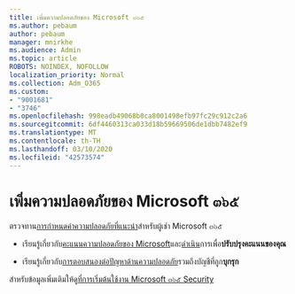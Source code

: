```yaml
---
title: เพิ่มความปลอดภัยของ Microsoft ๓๖๕
ms.author: pebaum
author: pebaum
manager: mnirkhe
ms.audience: Admin
ms.topic: article
ROBOTS: NOINDEX, NOFOLLOW
localization_priority: Normal
ms.collection: Adm_O365
ms.custom:
- "9001681"
- "3746"
ms.openlocfilehash: 998eadb49068b0ca8001498efb97fc29c912c2a6
ms.sourcegitcommit: 6df4460313ca033d18b59669506de1dbb7482ef9
ms.translationtype: MT
ms.contentlocale: th-TH
ms.lasthandoff: 03/10/2020
ms.locfileid: "42573574"
---
```

# <a name="increase-microsoft-365-security"></a>เพิ่มความปลอดภัยของ Microsoft ๓๖๕

ตรวจทาน[การกำหนดค่าความปลอดภัยที่แนะนำ](https://docs.microsoft.com/microsoft-365/security/office-365-security/tenant-wide-setup-for-increased-security?view=o365-worldwide)สำหรับผู้เช่า Microsoft ๓๖๕

- เรียนรู้เกี่ยวกับ[คะแนนความปลอดภัยของ Microsoft](https://docs.microsoft.com/microsoft-365/security/mtp/microsoft-secure-score?view=o365-worldwide)และ[ดำเนิน](https://docs.microsoft.com/microsoft-365/security/mtp/microsoft-secure-score?view=o365-worldwide#take-action-to-improve-your-score)การเพื่อ**ปรับปรุงคะแนนของคุณ**

- เรียนรู้เกี่ยวกับ[การตอบสนองต่อปัญหาด้านความปลอดภัย](https://docs.microsoft.com/microsoft-365/security/office-365-security/office365-security-incident-response-overview?view=o365-worldwide)รวมถึงบัญชีที่ถูก**บุกรุก**

สำหรับข้อมูลเพิ่มเติมให้ดู[ที่การเริ่มต้นใช้งาน Microsoft ๓๖๕ Security](https://docs.microsoft.com/microsoft-365/security/office-365-security/security-roadmap?view=o365-worldwide) 
